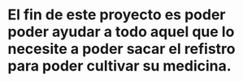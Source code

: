 # El fin de este proyecto es poder poder ayudar a todo aquel que lo necesite a poder sacar el refistro para poder cultivar su medicina.
